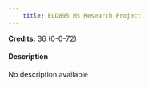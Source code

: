 ```yaml
---
    title: ELD895 MS Research Project
---
```

**Credits:** 36 (0-0-72)



#### Description 
No description available